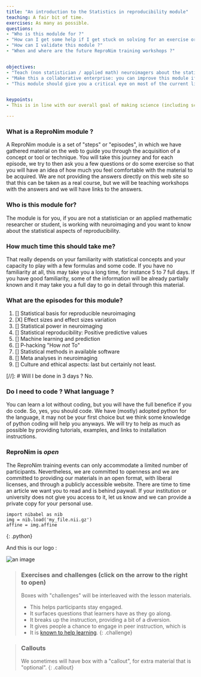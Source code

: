 ```yaml
---
title: "An introduction to the Statistics in reproducibility module"
teaching: A fair bit of time.   
exercises: As many as possible. 
questions:
- "Who is this modulde for ?"
- "How can I get some help if I get stuck on solving for an exercise or a question ?"
- "How can I validate this module ?"
- "When and where are the future ReproNim training workshops ?"


objectives:
- "Teach (non statistician / applied math) neuroimagers about the statistical aspects of reproducibility "
- "Make this a collaborative enterprise: you can improve this module if you know how to do a pull request, which is taught to you in module 'the informatics basics of reproducibility (module 0)"
- "This module should give you a critical eye on most of the current literature and the knowledge to do solid work"


keypoints:
- This is in line with our overall goal of making science (including scientific training) more open.

---
```



### What is a ReproNim module ? 

A ReproNim module is a set of "steps" or "episodes", in which we have gathered material on the web to guide you through the acquisition of a concept or tool or technique. You will take this journey and for each episode, we try to then ask you a few questions or do some exercise so that you will have an idea of how much you feel comfortable with the material to be acquired. We are not providing the answers directly on this web site so that this can be taken as a real course, but we will be teaching workshops with the answers and we will have links to the answers.

### Who is this module for? 

The module is for you, if you are not a statistician or an applied mathematic researcher or student, is working with neuroimaging and you want to know about the statistical aspects of reproducibility.

### How much time this should take me? 

That really depends on your familiarity with statistical concepts and your capacity to play with a few formulas and some code. If you have no familiarity at all, this may take you a long time, for instance 5 to 7 full days. If you have good familiarity, some of the information will be already partially known and it may take you a full day to go in detail through this material.

### What are the episodes for this module? 

1. [] Statistical basis for reproducible neuroimaging
2. [X] Effect sizes and effect sizes variation
3. [] Statistical power in neuroimaging 
4. [] Statistical reproducibility: Positive predictive values
5. [] Machine learning and prediction
6. [] P-hacking "How *not* To"
7. [] Statistical methods in available software
8. [] Meta analyses in neuroimaging
9. [] Culture and ethical aspects: last but certainly not least. 

[//]: # Will I be done in 3 days ? No.
<!---
1.
2.
3.
4.
5.
6.
7.
8.
9.
--->

### Do I need to code ?  What language ? 

You can learn a lot without coding, but you will have the full benefice if you do code. So, yes, you should code. We have (mostly) adopted python for the language, it may not be your first choice but we think some knowledge of python coding will help you anyways. We will try to help as much as possible by providing tutorials, examples, and links to installation instructions.

### ReproNim is *open*

The ReproNim training events can only accommodate a limited number of participants.
Nevertheless, we are committed to openness and we are committed to providing our
materials in an open format, with liberal licenses, and through a publicly accessible website.
There are time to time an article we want you to read and is behind paywall. If your institution or university does not give you access to it, let us know and we can provide a private copy for your personal use.


~~~
import nibabel as nib
img = nib.load('my_file.nii.gz')
affine = img.affine
~~~
{: .python}

And this is our logo :

![an image]({{site.root}}/fig/repronim-logo3.svg)


> ### Exercises and challenges (click on the arrow to the right to open)
>
>  Boxes with "challenges" will be interleaved with the lesson materials.
>    - This helps participants stay engaged.
>    - It surfaces questions that learners have as they go along.
>    - It breaks up the instruction, providing a bit of a diversion.
>    - It gives people a chance to engage in peer instruction, which is
>    - It is [known to help learning](https://en.wikipedia.org/wiki/Peer_instruction).
{: .challenge}


> ### Callouts
> We sometimes will have box with a "callout", for extra material that is "optional".
{: .callout}
